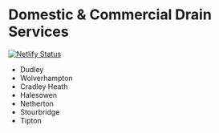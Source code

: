 # Domestic & Commercial Drain Services 

[![Netlify Status](https://api.netlify.com/api/v1/badges/e48547e5-2ff4-4e12-b4dd-8a24ae3df324/deploy-status)](https://app.netlify.com/sites/lucid-euclid-0b421b/deploys)

- Dudley
- Wolverhampton
- Cradley Heath
- Halesowen
- Netherton
- Stourbridge
- Tipton